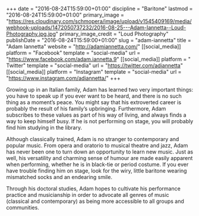 +++
date = "2016-08-24T15:59:00+01:00"
discipline = "Baritone"
lastmod = "2016-08-24T15:59:00+01:00"
primary_image = "https://res.cloudinary.com/schmopera/image/upload/v1545409169/media/webhook-uploads/1472050737232/2016-08-25---Adam-Iannetta--Loud-Photography.jpg.jpg"
primary_image_credit = "Loud Photography"
publishDate = "2016-08-24T15:59:00+01:00"
slug = "adam-iannetta"
title = "Adam Iannetta"
website = "http://adamiannetta.com/"
[[social_media]]
platform = "Facebook"
template = "social-media"
url = "https://www.facebook.com/adam.iannetta.9"
[[social_media]]
platform = " Twitter"
template = "social-media"
url = "https://twitter.com/adiannetta"
[[social_media]]
platform = "Instagram"
template = "social-media"
url = "https://www.instagram.com/adiannetta/"
+++

Growing up in an Italian family, Adam has learned two very important things: you have to speak up if you ever want to be heard, and there is no such thing as a moment’s peace. You might say that his extroverted career is probably the result of his family’s upbringing. Furthermore, Adam subscribes to these values as part of his way of living, and always finds a way to keep himself busy. If he is not performing on stage, you will probably find him studying in the library.
 
Although classically trained, Adam is no stranger to contemporary and popular music. From opera and oratorio to musical theatre and jazz, Adam has never been one to turn down an opportunity to learn new music. Just as well, his versatility and charming sense of humour are made easily apparent when performing, whether he is in black-tie or period costume. If you ever have trouble finding him on stage, look for the wiry, little baritone wearing mismatched socks and an endearing smile.

Through his doctoral studies, Adam hopes to cultivate his performance practice and musicianship in order to advocate all genres of music (classical and contemporary) as being more accessible to all groups and communities.
